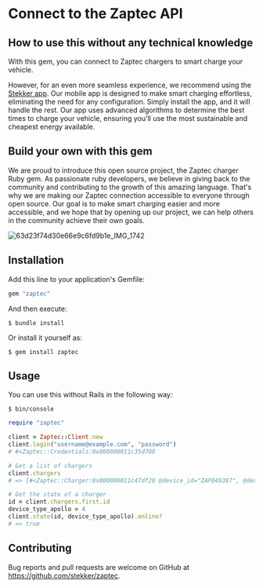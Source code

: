 # Connect to the Zaptec API

## How to use this without any technical knowledge

With this gem, you can connect to Zaptec chargers to smart charge your vehicle.

However, for an even more seamless experience, we recommend using the [Stekker app](https://stekker.com). Our mobile app
is designed to make smart charging effortless, eliminating the need for any configuration. Simply install the app, and
it will handle the rest. Our app uses advanced algorithms to determine the best times to charge your vehicle, ensuring
you'll use the most sustainable and cheapest energy available.

## Build your own with this gem

We are proud to introduce this open source project, the Zaptec charger Ruby gem. As passionate ruby developers, we
believe in giving back to the community and contributing to the growth of this amazing language. That's why we are
making our Zaptec connection accessible to everyone through open source. Our goal is to make smart charging easier and
more accessible, and we hope that by opening up our project, we can help others in the community achieve their own
goals.

![63d23f74d30e66e9c6fd9b1e_IMG_1742](https://user-images.githubusercontent.com/167882/216616346-ff619fe7-8d27-45b2-b420-725a9073d67b.jpeg)

## Installation

Add this line to your application's Gemfile:

```ruby
gem "zaptec"
```

And then execute:

    $ bundle install

Or install it yourself as:

    $ gem install zaptec

## Usage

You can use this without Rails in the following way:

```
$ bin/console
```

```ruby
require "zaptec"

client = Zaptec::Client.new
client.login("username@example.com", "password")
# #<Zaptec::Credentials:0x000000011c35d708

# Get a list of chargers
client.chargers
# => [#<Zaptec::Charger:0x000000011c47df20 @device_id="ZAP049387", @device_type=4, @id="de522271-91f5-45b8-916b-...", ...

# Get the state of a charger
id = client.chargers.first.id
device_type_apollo = 4
client.state(id, device_type_apollo).online?
# => true
```

## Contributing

Bug reports and pull requests are welcome on GitHub at https://github.com/stekker/zaptec.
